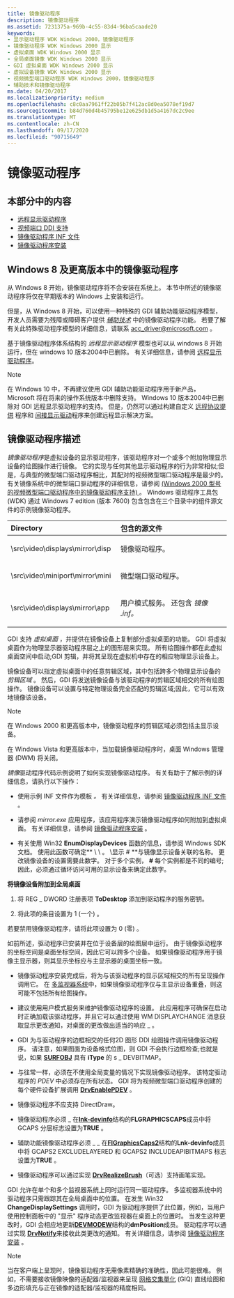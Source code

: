 ```yaml
---
title: 镜像驱动程序
description: 镜像驱动程序
ms.assetid: 7231375a-969b-4c55-83d4-96ba5caade20
keywords:
- 显示驱动程序 WDK Windows 2000，镜像驱动程序
- 镜像驱动程序 WDK Windows 2000 显示
- 虚拟桌面 WDK Windows 2000 显示
- 全局桌面镜像 WDK Windows 2000 显示
- GDI 虚拟桌面 WDK Windows 2000 显示
- 虚拟设备镜像 WDK Windows 2000 显示
- 视频微型端口驱动程序 WDK Windows 2000，镜像驱动程序
- 辅助技术和镜像驱动程序
ms.date: 04/20/2017
ms.localizationpriority: medium
ms.openlocfilehash: c8c0aa7961ff22b05b7f412ac8d0ea5078ef19d7
ms.sourcegitcommit: b84d760d4b45795be12e625db1d5a4167dc2c9ee
ms.translationtype: MT
ms.contentlocale: zh-CN
ms.lasthandoff: 09/17/2020
ms.locfileid: "90715649"
---
```

# <a name="mirror-drivers"></a>镜像驱动程序

## <a name="span-idin_this_sectionspanin-this-section"></a><span id="in_this_section"></span>本部分中的内容


-   [远程显示驱动程序](remote-display-drivers.md)
-   [视频端口 DDI 支持](video-port-ddi-support.md)
-   [镜像驱动程序 INF 文件](mirror-driver-inf-file.md)
-   [镜像驱动程序安装](mirror-driver-installation.md)

## <a name="mirror-drivers-in-windows8-and-above"></a>Windows 8 及更高版本中的镜像驱动程序

从 Windows 8 开始，镜像驱动程序将不会安装在系统上。 本节中所述的镜像驱动程序将仅在早期版本的 Windows 上安装和运行。

但是，从 Windows 8 开始，可以使用一种特殊的 GDI 辅助功能驱动程序模型，开发人员需要为残障或障碍客户提供 [*辅助技术*](https://go.microsoft.com/fwlink/p/?linkid=248209) 中的镜像驱动程序功能。 若要了解有关此特殊驱动程序模型的详细信息，请联系 <acc_driver@microsoft.com> 。

基于镜像驱动程序体系结构的 *远程显示驱动程序* 模型也可以从 windows 8 开始运行，但在 windows 10 版本2004中已删除。 有关详细信息，请参阅 [远程显示驱动程序](remote-display-drivers.md)。

> [!NOTE]
>
> 在 Windows 10 中，不再建议使用 GDI 辅助功能驱动程序用于新产品，Microsoft 将在将来的操作系统版本中删除支持。 Windows 10 版本2004中已删除对 GDI 远程显示驱动程序的支持。 但是，仍然可以通过构建自定义 [远程协议提供](/windows/win32/termserv/creating-a-custom-remote-protocol) 程序和 [间接显示驱动](indirect-display-driver-model-overview.md)程序来创建远程显示解决方案。

## <a name="span-idddk_mirror_drivers_ggspanspan-idddk_mirror_drivers_ggspanmirror-driver-description"></a><span id="ddk_mirror_drivers_gg"></span><span id="DDK_MIRROR_DRIVERS_GG"></span>镜像驱动程序描述


*镜像驱动程序*是虚拟设备的显示驱动程序，该驱动程序对一个或多个附加物理显示设备的绘图操作进行镜像。 它的实现与任何其他显示驱动程序的行为非常相似;但是，与典型的微型端口驱动程序相比，其配对的视频微型端口驱动程序是最少的。 有关镜像系统中的微型端口驱动程序的详细信息，请参阅 [ (Windows 2000 型号的视频微型端口驱动程序中的镜像驱动程序支持) ](mirror-driver-support-in-video-miniport-drivers--windows-2000-model-.md) 。 Windows 驱动程序工具包 (WDK) 通过 Windows 7 edition (版本 7600) 包含包含在三个目录中的组件源文件的示例镜像驱动程序。

<table>
<colgroup>
<col width="50%" />
<col width="50%" />
</colgroup>
<thead>
<tr class="header">
<th align="left">Directory</th>
<th align="left">包含的源文件</th>
</tr>
</thead>
<tbody>
<tr class="odd">
<td align="left"><p>\src\video\displays\mirror\disp</p></td>
<td align="left"><p>镜像驱动程序。</p></td>
</tr>
<tr class="even">
<td align="left"><p>\src\video\miniport\mirror\mini</p></td>
<td align="left"><p>微型端口驱动程序。</p></td>
</tr>
<tr class="odd">
<td align="left"><p>\src\video\displays\mirror\app</p></td>
<td align="left"><p>用户模式服务。 还包含 <em>镜像 .inf。</em></p></td>
</tr>
</tbody>
</table>

GDI 支持 *虚拟桌面* ，并提供在镜像设备上复制部分虚拟桌面的功能。 GDI 将虚拟桌面作为物理显示器驱动程序层之上的图形层来实现。 所有绘图操作都在此虚拟桌面空间中启动;GDI 剪辑，并将其呈现在虚拟机中存在的相应物理显示设备上。

镜像设备可以指定虚拟桌面中的任意剪辑区域，其中包括跨多个物理显示设备的 *剪辑区域* 。 然后，GDI 将发送镜像设备与该驱动程序的剪辑区域相交的所有绘图操作。 镜像设备可以设置与特定物理设备完全匹配的剪辑区域;因此，它可以有效地镜像该设备。

> [!NOTE]
>
> 在 Windows 2000 和更高版本中，镜像驱动程序的剪辑区域必须包括主显示设备。
>
> 在 Windows Vista 和更高版本中，当加载镜像驱动程序时，桌面 Windows 管理器 (DWM) 将关闭。

*镜像*驱动程序代码示例说明了如何实现镜像驱动程序。 有关有助于了解示例的详细信息，请执行以下操作：

-   使用示例 INF 文件作为模板 *。* 有关详细信息，请参阅 [镜像驱动程序 INF 文件](mirror-driver-inf-file.md) 。

-   请参阅 *mirror.exe* 应用程序，该应用程序演示镜像驱动程序如何附加到虚拟桌面。 有关详细信息，请参阅 [镜像驱动程序安装](mirror-driver-installation.md) 。

-   有关使用 Win32 **EnumDisplayDevices** 函数的信息，请参阅 Windows SDK 文档。 使用此函数可确定** \\ \\ 。 \\显示 \# **与镜像显示设备关联的名称。 更改镜像设备的设置需要此数字。 对于多个实例， **\#** 每个实例都是不同的编号; 因此，必须通过循环访问可用的显示设备来确定此数字。

**将镜像设备附加到全局桌面**

1.  将 REG \_ DWORD 注册表项 **ToDesktop** 添加到驱动程序的服务密钥。

2.  将此项的条目设置为 1 (一个) 。

若要禁用镜像驱动程序，请将此项设置为 0 (零) 。

如前所述，驱动程序已安装并在位于设备层的绘图层中运行。 由于镜像驱动程序的坐标空间是桌面坐标空间，因此它可以跨多个设备。 如果镜像驱动程序用于镜像主显示器，则其显示坐标应与主显示器的桌面坐标一致。

-   镜像驱动程序安装完成后，将为与该驱动程序的显示区域相交的所有呈现操作调用它。 在 [多监视器系统](multiple-monitor-support-in-the-display-driver.md)中，如果镜像驱动程序仅与主显示设备重叠，则这可能不包括所有绘图操作。

-   建议使用用户模式服务来维护镜像驱动程序的设置。 此应用程序可确保在启动时正确加载该驱动程序，并且它可以通过使用 WM DISPLAYCHANGE 消息获取显示更改通知，对桌面的更改做出适当的响应 \_ 。

-   GDI 为与驱动程序的边框相交的任何2D 图形 DDI 绘图操作调用镜像驱动程序。 请注意，如果图面为设备格式位图，则 GDI 不会执行边框检查;也就是说，如果 [**SURFOBJ**](/windows/win32/api/winddi/ns-winddi-_surfobj) 具有 **iType** 的 s \_ DEVBITMAP。

-   与往常一样，必须在不使用全局变量的情况下实现镜像驱动程序。 该特定驱动程序的 *PDEV* 中必须存在所有状态。 GDI 将为视频微型端口驱动程序创建的每个硬件设备扩展调用 [**DrvEnablePDEV**](/windows/win32/api/winddi/nf-winddi-drvenablepdev) 。

-   镜像驱动程序不应支持 DirectDraw。

-   镜像驱动程序必须 \_ 在[**lnk-devinfo**](/windows/win32/api/winddi/ns-winddi-tagdevinfo)结构的**FLGRAPHICSCAPS**成员中将 GCAPS 分层标志设置为**TRUE** 。

-   辅助功能镜像驱动程序必须 \_ \_ 在[**FlGraphicsCaps2**](/windows/win32/api/winddi/ns-winddi-tagdevinfo)结构的**Lnk-devinfo**成员中将 GCAPS2 EXCLUDELAYERED 和 GCAPS2 INCLUDEAPIBITMAPS 标志设置为**TRUE** 。

-   镜像驱动程序可以通过实现 [**DrvRealizeBrush**](/windows/win32/api/winddi/nf-winddi-drvrealizebrush)（可选）支持画笔实现。

GDI 允许在单个和多个监视器系统上同时运行同一驱动程序。 多监视器系统中的驱动程序只需跟踪其在全局桌面中的位置。 在发生 Win32 **ChangeDisplaySettings** 调用时，GDI 为驱动程序提供了此位置，例如，当用户使用控制面板中的 "显示" 程序动态更改监视器在桌面上的位置时。 当发生这种更改时，GDI 会相应地更新[**DEVMODEW**](/windows/win32/api/wingdi/ns-wingdi-_devicemodew)结构的**dmPosition**成员。 驱动程序可以通过实现 [**DrvNotify**](/windows/win32/api/winddi/nf-winddi-drvnotify)来接收此类更改的通知。 有关详细信息，请参阅 [镜像驱动程序安装](mirror-driver-installation.md) 。

> [!NOTE]
>
> 当在客户端上呈现时，镜像驱动程序无需像素精确的准确性，因此可能很难。 例如，不需要接收镜像映像的适配器/监视器来呈现 [网格交集量化](cosmetic-lines.md) (GIQ) 直线绘图和多边形填充与正在镜像的适配器/监视器的精度相同。